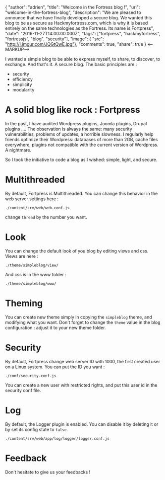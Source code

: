 {
  "author": "adrien",
  "title": "Welcome in the Fortress blog !",
  "uri": "welcome-in-the-fortress-blog",
  "description": "We are pleased to announce that we have finally developed a secure blog. We wanted this blog to be as secure as Hackmyfortress.com, which is why it is based entirely on the same technologies as the Fortress. Its name is Fortpress",
  "date": "2016-11-27T14:00:00.000Z",
  "tags": ["fortpress", "hackmyfortress", "fortressjs", "blog", "security"],
  "image": { "src": "http://i.imgur.com/JQGtQwE.jpg"},
  "comments": true,
  "share": true
}
<--MARKUP-->


I wanted a simple blog to be able to express myself, to share, to discover, to exchange. And that's it. A secure blog. The basic principles are :
* security
* efficiency
* simplicity
* modularity

# A solid blog like rock : Fortpress

In the past, I have audited Wordpress plugins, Joomla plugins, Drupal plugins .... The observation is always the same: many security vulnerabilities, problems of updates, a horrible slowness. I regularly help friends optimize their Wordpress: databases of more than 2GB, cache files everywhere, plugins not compatible with the current version of Wordpress. A nightmare.

So I took the initiative to code a blog as I wished: simple, light, and secure.

# Multithreaded

By default, Fortpress is Multithreaded. You can change this behavior in the web server settings here :

```
./content/srv/web/web.conf.js
```

change `thread` by the number you want.

# Look

You can change the default look of you blog by editing views and css. Views are here :

```
./theme/simpleblog/view/
```
And css is in the www folder :

```
./theme/simpleblog/www/
```

# Theming

You can create new theme simply in copying the `simpleblog` theme, and modifying what you want. Don't forget to change the `theme` value in the blog configuration : adjust it to your new theme folder.


# Security

By default, Fortpress change web server ID with 1000, the first created user on a Linux system. You can put the ID you want :

```
./conf/security.conf.js
```

You can create a new user with restricted rights, and put this user id in the security conf file.

# Log

By default, the Logger plugin is enabled. You can disable it by deleting it or by set its config state to `false`.

```
./content/srv/web/app/log/logger/logger.conf.js
```

# Feedback

Don't hesitate to give us your feedbacks !
